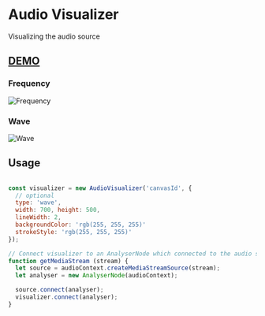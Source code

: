 # Audio Visualizer
Visualizing the audio source

## [DEMO](https://tennisonchan.github.io/audio-visualizer/)
### Frequency
![Frequency](https://user-images.githubusercontent.com/719938/33041819-9acd96ec-ce7a-11e7-8fb1-6438ef1a2c1a.gif)

### Wave
![Wave](https://user-images.githubusercontent.com/719938/33041822-9bee2686-ce7a-11e7-803a-d3c44ed71a0b.gif)

## Usage
```js

const visualizer = new AudioVisualizer('canvasId', {
  // optional
  type: 'wave',
  width: 700, height: 500,
  lineWidth: 2,
  backgroundColor: 'rgb(255, 255, 255)'
  strokeStyle: 'rgb(255, 255, 255)'
});

// Connect visualizer to an AnalyserNode which connected to the audio source
function getMediaStream (stream) {
  let source = audioContext.createMediaStreamSource(stream);
  let analyser = new AnalyserNode(audioContext);

  source.connect(analyser);
  visualizer.connect(analyser);
}
```
